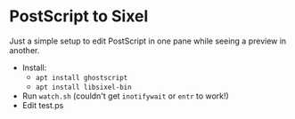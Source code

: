 # PostScript to Sixel

Just a simple setup to edit PostScript in one pane while seeing a preview in another.

- Install:
  - `apt install ghostscript`
  - `apt install libsixel-bin`
- Run `watch.sh` (couldn't get `inotifywait` or `entr` to work!)
- Edit test.ps
